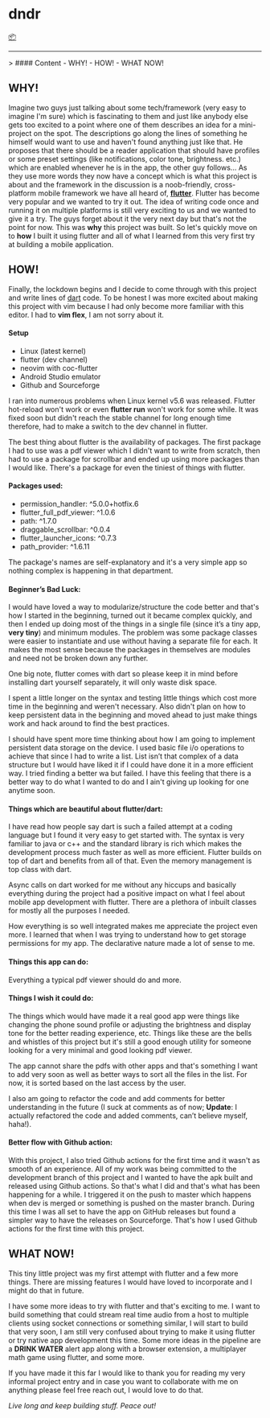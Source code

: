 # dndr
<a href="https://github.com/lawRathod/dndr" target="_blank">📦</a>
<hr/>
> #### Content
- WHY!
- HOW!
- WHAT NOW!

## WHY!

Imagine two guys just talking about some tech/framework (very easy to imagine I'm sure) which is fascinating to them and just like anybody else gets too excited to a point where one of them describes an idea for a mini-project on the spot. The descriptions go along the lines of something he himself would want to use and haven't found anything just like that. He proposes that there should be a reader application that should have profiles or some preset settings (like notifications, color tone, brightness. etc.) which are enabled whenever he is in the app, the other guy follows... As they use more words they now have a concept which is what this project is about and the framework in the discussion is a noob-friendly, cross-platform mobile framework we have all heard of,  <a href="https://flutter.dev" target="_blank">**flutter**</a>. Flutter has become very popular and we wanted to try it out. The idea of writing code once and running it on multiple platforms is still very exciting to us and we wanted to give it a try. The guys forget about it the very next day but that's not the point for now. This was **why** this project was built. So let's quickly move on to **how** I built it using flutter and all of what I learned from this very first try at building a mobile application.

## HOW!

Finally, the lockdown begins and I decide to come through with this project and write lines of <a href="https://dart.dev/" target="_blank">dart</a> code. To be honest I was more excited about making this project with vim because I had only become more familiar with this editor. I had to **vim flex**, I am not sorry about it.

#### Setup
- Linux (latest kernel)
- flutter (dev channel)
- neovim with coc-flutter
- Android Studio emulator
- Github and Sourceforge

I ran into numerous problems when Linux kernel v5.6 was released. Flutter hot-reload won't work or even **flutter run** won't work for some while. It was fixed soon but didn't reach the stable channel for long enough time therefore, had to make a switch to the dev channel in flutter.

The best thing about flutter is the availability of packages. The first package I had to use was a pdf viewer which I didn't want to write from scratch, then had to use a package for scrollbar and ended up using more packages than I would like. There's a package for even the tiniest of things with flutter.

#### Packages used:
- permission_handler: ^5.0.0+hotfix.6
- flutter_full_pdf_viewer: ^1.0.6
- path: ^1.7.0
- draggable_scrollbar: ^0.0.4
- flutter_launcher_icons: ^0.7.3
- path_provider: ^1.6.11

The package's names are self-explanatory and it's a very simple app so nothing complex is happening in that department.

#### Beginner’s Bad Luck:
I would have loved a way to modularize/structure the code better and that's how I started in the beginning, turned out it became complex quickly, and then I ended up doing most of the things in a single file (since it’s a tiny app, **very tiny**) and minimum modules. The problem was some package classes were easier to instantiate and use without having a separate file for each. It makes the most sense because the packages in themselves are modules and need not be broken down any further.

One big note, flutter comes with dart so please keep it in mind before installing dart yourself separately, it will only waste disk space.

I spent a little longer on the syntax and testing little things which cost more time in the beginning and weren't necessary. Also didn't plan on how to keep persistent data in the beginning and moved ahead to just make things work and hack around to find the best practices.

I should have spent more time thinking about how I am going to implement persistent data storage on the device. I used basic file i/o operations to achieve that since I had to write a list. List isn’t that complex of a data structure but I would have liked it if I could have done it in a more efficient way. I tried finding a better wa but failed. I have this feeling that there is a better way to do what I wanted to do and I ain't giving up looking for one anytime soon.

#### Things which are beautiful about flutter/dart:
I have read how people say dart is such a failed attempt at a coding language but I found it very easy to get started with. The syntax is very familiar to java or c++ and the standard library is rich which makes the development process much faster as well as more efficient. Flutter builds on top of dart and benefits from all of that. Even the memory management is top class with dart.

Async calls on dart worked for me without any hiccups and basically everything during the project had a positive impact on what I feel about mobile app development with flutter. There are a plethora of inbuilt classes for mostly all the purposes I needed.

How everything is so well integrated makes me appreciate the project even more. I learned that when I was trying to understand how to get storage permissions for my app. The declarative nature made a lot of sense to me.

#### Things this app can do:
Everything  a typical pdf viewer should do and more.

#### Things I wish it could do:
The things which would have made it a real good app were things like changing the phone sound profile or adjusting the brightness and display tone for the better reading experience, etc. Things like these are the bells and whistles of this project but it's still a good enough utility for someone looking for a very minimal and good looking pdf viewer.

The app cannot share the pdfs with other apps and that's something I want to add very soon as well as better ways to sort all the files in the list. For now, it is sorted based on the last access by the user.

I also am going to refactor the code and add comments for better understanding in the future (I suck at comments as of now; **Update**: I actually refactored the code and added comments, can’t believe myself, haha!).

#### Better flow with Github action:
With this project, I also tried Github actions for the first time and it wasn't as smooth of an experience.
All of my work was being committed to the development branch of this project and I wanted to have the apk built and released using Github actions. So that's what I did and that's what has been happening for a while.
I triggered it on the push to master which happens when dev is merged or something is pushed on the master branch. During this time I was all set to have the app on GitHub releases but found a simpler way to have the releases on Sourceforge.
That's how I used Github actions for the first time with this project.

## WHAT NOW!
 
This tiny little project was my first attempt with flutter and a few more things. There are missing features I would have loved to incorporate and I might do that in future.

I have some more ideas to try with flutter and that's exciting to me. I want to build something that could stream real time audio from a host to multiple clients using socket connections or something similar, I will start to build that very soon, I am still very confused about trying to make it using flutter or try native app development this time. Some more ideas in the pipeline are a **DRINK WATER** alert app along with a browser extension, a multiplayer math game using flutter, and some more.

If you have made it this far I would like to thank you for reading my very informal project entry and in case you want to collaborate with me on anything please feel free reach out, I would love to do that.

*Live long and keep building stuff. Peace out!*




